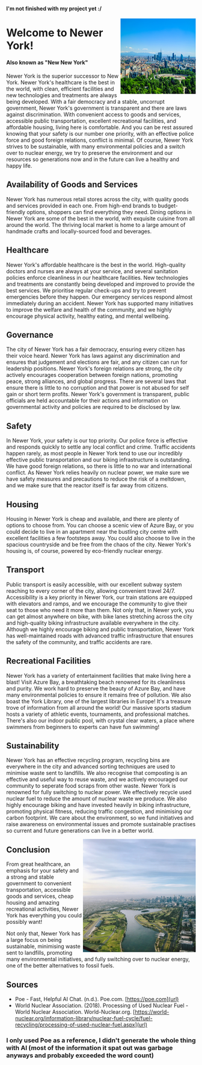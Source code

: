 <link rel="shortcut icon" type="image/x-icon" href="favicon.ico?">

#### I'm not finished with my project yet :/

<img align="right" width="200" height="200" src="./images/nature.jpg" alt="image of city filled with nature">

# Welcome to Newer York! 

#### Also known as "New New York"

Newer York is the superior successor to New York. Newer York's healthcare is the best in the world, with clean, efficient facilities and new technologies and treatments are always being developed. With a fair democracy and a stable, uncorrupt government, Newer York's government is transparent and there are laws against discrimination. With convenient access to goods and services, accessible public transportation, excellent recreational facilities, and affordable housing, living here is comfortable. And you can be rest assured knowing that your safety is our number one priority, with an effective police force and good foreign relations, conflict is minimal. Of course, Newer York strives to be sustainable, with many environmental policies and a switch over to nuclear energy, we try to preserve the environment and our resources so generations now and in the future can live a healthy and happy life.

## Availability of Goods and Services

Newer York has numerous retail stores across the city, with quality goods and services provided in each one. From high-end brands to budget-friendly options, shoppers can find everything they need. Dining options in Newer York are some of the best in the world, with exquisite cuisine from all around the world. The thriving local market is home to a large amount of handmade crafts and locally-sourced food and beverages. 

## Healthcare

Newer York's affordable healthcare is the best in the world. High-quality doctors and nurses are always at your service, and several sanitation policies enforce cleanliness in our healthcare facilities. New technologies and treatments are constantly being developed and improved to provide the best services. We prioritise regular check-ups and try to prevent emergencies before they happen. Our emergency services respond almost immediately during an accident. Newer York has supported many initiatives to improve the welfare and health of the community, and we highly encourage physical activity, healthy eating, and mental wellbeing.

## Governance

The city of Newer York has a fair democracy, ensuring every citizen has their voice heard. Newer York has laws against any discrimination and ensures that judgement and elections are fair, and any citizen can run for leadership positions. Newer York's foreign relations are strong, the city actively encourages cooperation between foreign nations, promoting peace, strong alliances, and global progress. There are several laws that ensure there is little to no corruption and that power is not abused for self gain or short term profits. Newer York's government is transparent, public officials are held accountable for their actions and information on governmental activity and policies are required to be disclosed by law.

## Safety

In Newer York, your safety is our top priority. Our police force is effective and responds quickly to settle any local conflict and crime. Traffic accidents happen rarely, as most people in Newer York tend to use our incredibly effective public transportation and our biking infrastructure is outstanding. We have good foreign relations, so there is little to no war and international conflict. As Newer York relies heavily on nuclear power, we make sure we have safety measures and precautions to reduce the risk of a meltdown, and we make sure that the reactor itself is far away from citizens.

## Housing

Housing in Newer York is cheap and available, and there are plenty of options to choose from. You can choose a scenic view of Azure Bay, or you could decide to live in an apartment near the bustling city centre with excellent facilities a few footsteps away. You could also choose to live in the spacious countryside and be free from the chaos of the city. Newer York's housing is, of course, powered by eco-friendly nuclear energy.

## Transport

Public transport is easily accessible, with our excellent subway system reaching to every corner of the city, allowing convenient travel 24/7. Accessibility is a key priority in Newer York, our train stations are equipped with elevators and ramps, and we encourage the community to give their seat to those who need it more than them. Not only that, in Newer york, you can get almost anywhere on bike, with bike lanes stretching across the city and high-quality biking infrastructure available everywhere in the city. Although we highly encourage biking and public transportation, Newer York has well-maintained roads with advanced traffic infrastructure that ensures the safety of the community, and traffic accidents are rare.

## Recreational Facilities

Newer York has a variety of entertainment facilities that make living here a blast! Visit Azure Bay, a breathtaking beach renowned for its cleanliness and purity. We work hard to preserve the beauty of Azure Bay, and have many environmental policies to ensure it remains free of pollution. We also boast the York Library, one of the largest libraries in Europe! It's a treasure trove of information from all around the world! Our massive sports stadium hosts a variety of athletic events, tournaments, and professional matches. There's also our indoor public pool, with crystal clear waters, a place where swimmers from beginners to experts can have fun swimming!

## Sustainability

Newer York has an effective recycling program, recycling bins are everywhere in the city and advanced sorting techniques are used to minimise waste sent to landfills. We also recognise that composting is an effective and useful way to reuse waste, and we actively encouraged our community to seperate food scraps from other waste. Newer York is renowned for fully switching to nuclear power. We effectively recycle used nuclear fuel to reduce the amount of nuclear waste we produce. We also highly encourage biking and have invested heavily in biking infrastructure, promoting physical fitness, reducing traffic congestion, and minimising our carbon footprint. We care about the environment, so we fund initiatives and raise awareness on environmental issues and promote sustainable practises so current and future generations can live in a better world.

<img align="right" width="300" height="300" src="./images/river.jpg" alt="image of city and a lake">

## Conclusion

From great healthcare, an emphasis for your safety and a strong and stable government to convenient transportation, accessible goods and services, cheap housing and amazing recreational activities, Newer York has everything you could possibly want! 

Not only that, Newer York has a large focus on being sustainable, minimising waste sent to landfills, promoting many environmental initiatives, and fully switching over to nuclear energy, one of the better alternatives to fossil fuels.

## Sources

- Poe - Fast, Helpful AI Chat. (n.d.). Poe.com. [https://poe.com](url)
- World Nuclear Association. (2018). Processing of Used Nuclear Fuel - World Nuclear Association. World-Nuclear.org. [https://world-nuclear.org/information-library/nuclear-fuel-cycle/fuel-recycling/processing-of-used-nuclear-fuel.aspx](url)

### I only used Poe as a reference, I didn't generate the whole thing with AI (most of the information it spat out was garbage anyways and probably exceeded the word count)
